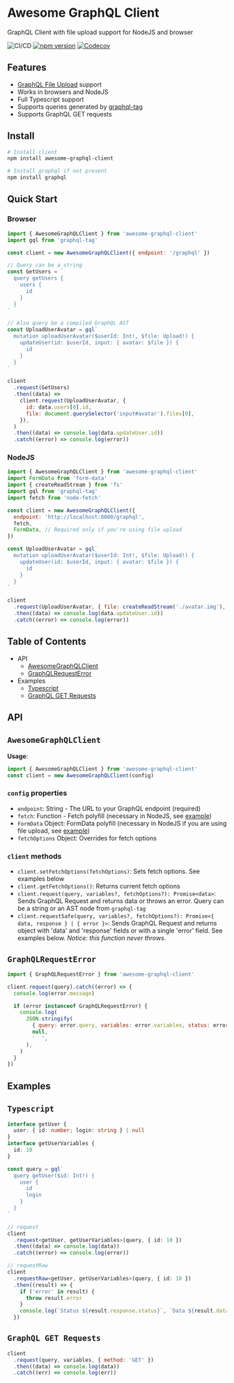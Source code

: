# Awesome GraphQL Client

GraphQL Client with file upload support for NodeJS and browser

![CI/CD](https://github.com/lynxtaa/awesome-graphql-client/workflows/CI/CD/badge.svg) [![npm version](https://badge.fury.io/js/awesome-graphql-client.svg)](https://badge.fury.io/js/awesome-graphql-client) [![Codecov](https://img.shields.io/codecov/c/github/lynxtaa/awesome-graphql-client)](https://codecov.io/gh/lynxtaa/awesome-graphql-client)

## Features

- [GraphQL File Upload](https://github.com/jaydenseric/graphql-multipart-request-spec) support
- Works in browsers and NodeJS
- Full Typescript support
- Supports queries generated by [graphql-tag](https://www.npmjs.com/package/graphql-tag)
- Supports GraphQL GET requests

## Install

```sh
# Install client
npm install awesome-graphql-client

# Install graphql if not present
npm install graphql
```

## Quick Start

### Browser

```js
import { AwesomeGraphQLClient } from 'awesome-graphql-client'
import gql from 'graphql-tag'

const client = new AwesomeGraphQLClient({ endpoint: '/graphql' })

// Query can be a string
const GetUsers = `
  query getUsers {
    users {
      id
    }
  }
`

// Also query be a compiled GraphQL AST
const UploadUserAvatar = gql`
  mutation uploadUserAvatar($userId: Int!, $file: Upload!) {
    updateUser(id: $userId, input: { avatar: $file }) {
      id
    }
  }
`

client
  .request(GetUsers)
  .then((data) =>
    client.request(UploadUserAvatar, {
      id: data.users[0].id,
      file: document.querySelector('input#avatar').files[0],
    }),
  )
  .then((data) => console.log(data.updateUser.id))
  .catch((error) => console.log(error))
```

### NodeJS

```js
import { AwesomeGraphQLClient } from 'awesome-graphql-client'
import FormData from 'form-data'
import { createReadStream } from 'fs'
import gql from 'graphql-tag'
import fetch from 'node-fetch'

const client = new AwesomeGraphQLClient({
  endpoint: 'http://localhost:8080/graphql',
  fetch,
  FormData, // Required only if you're using file upload
})

const UploadUserAvatar = gql`
  mutation uploadUserAvatar($userId: Int!, $file: Upload!) {
    updateUser(id: $userId, input: { avatar: $file }) {
      id
    }
  }
`

client
  .request(UploadUserAvatar, { file: createReadStream('./avatar.img'), userId: 10 })
  .then((data) => console.log(data.updateUser.id))
  .catch((error) => console.log(error))
```

## Table of Contents

- API
  - [AwesomeGraphQLClient](#AwesomeGraphQLClient)
  - [GraphQLRequestError](#GraphQLRequestError)
- Examples
  - [Typescript](#Typescript)
  - [GraphQL GET Requests](#GraphQL-GET-Requests)

## API

## `AwesomeGraphQLClient`

**Usage**:

```js
import { AwesomeGraphQLClient } from 'awesome-graphql-client'
const client = new AwesomeGraphQLClient(config)
```

### `config` properties

- `endpoint`: String - The URL to your GraphQL endpoint (required)
- `fetch`: Function - Fetch polyfill (necessary in NodeJS, see [example](#NodeJS))
- `FormData` Object: FormData polyfill (necessary in NodeJS if you are using file upload, see [example](#NodeJS))
- `fetchOptions` Object: Overrides for fetch options

### `client` methods

- `client.setFetchOptions(fetchOptions)`: Sets fetch options. See examples below
- `client.getFetchOptions()`: Returns current fetch options
- `client.request(query, variables?, fetchOptions?): Promise<data>`: Sends GraphQL Request and returns data or throws an error. Query can be a string or an AST node from `graphql-tag`
- `client.requestSafe(query, variables?, fetchOptions?): Promise<{ data, response } | { error }>`: Sends GraphQL Request and returns object with 'data' and 'response' fields or with a single 'error' field. See examples below. _Notice: this function never throws_.

## `GraphQLRequestError`

```js
import { GraphQLRequestError } from 'awesome-graphql-client'

client.request(query).catch((error) => {
  console.log(error.message)

  if (error instanceof GraphQLRequestError) {
    console.log(
      JSON.stringify(
        { query: error.query, variables: error.variables, status: error.response.status },
        null,
        '  ',
      ),
    )
  }
})
```

## Examples

## `Typescript`

```ts
interface getUser {
  user: { id: number; login: string } | null
}
interface getUserVariables {
  id: 10
}

const query = gql`
  query getUser($id: Int!) {
    user {
      id
      login
    }
  }
`

// request
client
  .request<getUser, getUserVariables>(query, { id: 10 })
  .then((data) => console.log(data))
  .catch((error) => console.log(error))

// requestRaw
client
  .requestRaw<getUser, getUserVariables>(query, { id: 10 })
  .then((result) => {
    if ('error' in result) {
      throw result.error
    }
    console.log(`Status ${result.response.status}`, `Data ${result.data.user}`)
  })
```

## `GraphQL GET Requests`

```js
client
  .request(query, variables, { method: 'GET' })
  .then((data) => console.log(data))
  .catch((err) => console.log(err))
```
